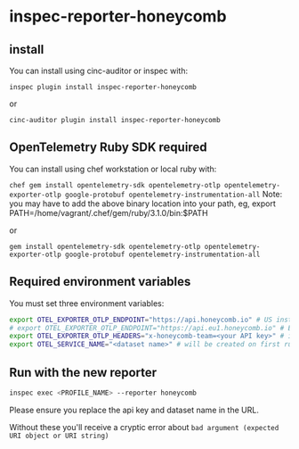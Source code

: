 # inspec-reporter-honeycomb

## install

You can install using cinc-auditor or inspec with:

`inspec plugin install inspec-reporter-honeycomb`

or

`cinc-auditor plugin install inspec-reporter-honeycomb`


## OpenTelemetry Ruby SDK required

You can install using chef workstation or local ruby with:

`chef gem install opentelemetry-sdk opentelemetry-otlp opentelemetry-exporter-otlp google-protobuf opentelemetry-instrumentation-all`
Note: you may have to add the above binary location into your path, 
eg, export PATH=/home/vagrant/.chef/gem/ruby/3.1.0/bin:$PATH

or 

`gem install opentelemetry-sdk opentelemetry-otlp opentelemetry-exporter-otlp google-protobuf opentelemetry-instrumentation-all`


## Required environment variables

You must set three environment variables:

```bash
export OTEL_EXPORTER_OTLP_ENDPOINT="https://api.honeycomb.io" # US instance
# export OTEL_EXPORTER_OTLP_ENDPOINT="https://api.eu1.honeycomb.io" # EU instance
export OTEL_EXPORTER_OTLP_HEADERS="x-honeycomb-team=<your API key>" # ingest key
export OTEL_SERVICE_NAME="<dataset name>" # will be created on first run
```

## Run with the new reporter

```bash
inspec exec <PROFILE_NAME> --reporter honeycomb
```

Please ensure you replace the api key and dataset name in the URL.

Without these you'll receive a cryptic error about `bad argument (expected URI object or URI string)`
